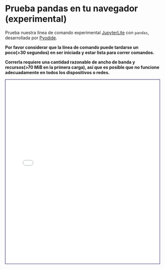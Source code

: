 # Prueba pandas en tu navegador (experimental)

Prueba nuestra línea de comando experimental [JupyterLite](https://jupyterlite.readthedocs.io/en/stable/) con `pandas`, desarrollada por [Pyodide](https://pyodide.org/en/stable/).

**Por favor considerar que la línea de comando puede tardarse un poco(>30 segundos) en ser iniciada y estar lista para correr comandos.**

**Correrla requiere una cantidad razonable de ancho de banda y recursos(>70 MiB en la primera carga), así que es posible que no funcione adecuadamente en todos los dispositivos o redes.**

<iframe
  src="./lite/repl/index.html?toolbar=1&kernel=python&execute=0&code=import%20pandas%20as%20pd%0Adf%20%3D%20pd.DataFrame%28%7B%22num_legs%22%3A%20%5B2%2C%204%5D%2C%20%22num_wings%22%3A%20%5B2%2C%200%5D%7D%2C%20index%3D%5B%22falcon%22%2C%20%22dog%22%5D%29%0Adf"
  style="width: 100%; max-width: 650px; height: 600px; border: 1px solid #130753;"
></iframe>
